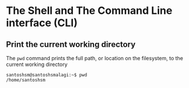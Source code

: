 # The Shell and The Command Line interface (CLI)

## Print the current working directory
The ```pwd``` command prints the full path, or location on the filesystem, to the current working directory

```console
santoshsm@santoshsmalagi:~$ pwd
/home/santoshsm
```
